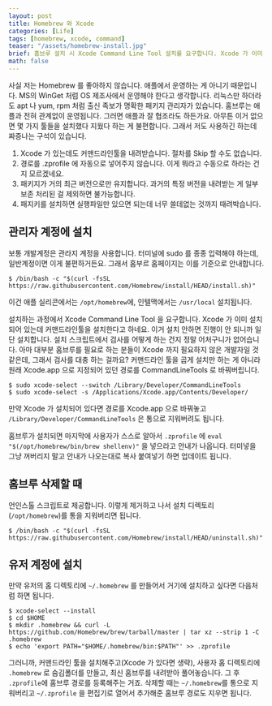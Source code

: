 ```yaml
---
layout: post
title: Homebrew 와 Xcode
categories: [Life]
tags: [homebrew, xcode, command]
teaser: "/assets/homebrew-install.jpg"
brief: 홈브루 설치 시 Xcode Command Line Tool 설치를 요구합니다. Xcode 가 이미 깔려 있어는데 설치한다고 합니다. 거부하면 진행되지 않으니까 일단 설치하고 난 뒤에 되돌려놓으면 됩니다.
math: false
---
```


사실 저는 Homebrew 를 좋아하지 않습니다. 애플에서 운영하는 게 아니기 때문입니다. MS의 WinGet 처럼 OS 제조사에서 운영해야 한다고 생각합니다. 리눅스만 하더라도 apt 나 yum, rpm 처럼 출신 족보가 명확한 패키지 관리자가 있습니다. 홈브루는 애플과 전혀 관계없이 운영됩니다. 그러면 애플과 잘 협조라도 하든가요. 아무튼 이거 없으면 몇 가지 툴들을 설치했다 지웠다 하는 게 불편합니다. 그래서 저도 사용하긴 하는데 짜증나는 구석이 있습니다.

1. Xcode 가 있는데도 커맨드라인툴을 내려받습니다. 절차를 Skip 할 수도 없습니다.
2. 경로를 .zprofile 에 자동으로 넣어주지 않습니다. 이게 뭐라고 수동으로 하라는 건지 모르겠네요.
3. 패키지가 거의 최근 버전으로만 유지합니다. 과거의 특정 버전을 내려받는 게 일부 보존 처리된 걸 제외하면 불가능합니다.
4. 패지키를 설치하면 실행파일만 있으면 되는데 너무 쓸데없는 것까지 때려박습니다.


## 관리자 계정에 설치
보통 개발계정은 관라지 계정을 사용합니다. 터미널에 sudo 를 종종 입력해야 하는데, 일반계정이면 이게 불편하거든요. 그래서 홈부르 홈페이지는 이를 기준으로 안내합니다.

```shell
$ /bin/bash -c "$(curl -fsSL https://raw.githubusercontent.com/Homebrew/install/HEAD/install.sh)"
```

이건 애플 실리콘에서는 `/opt/homebrew`에, 인텔맥에서는 `/usr/local` 설치됩니다.

설치하는 과정에서 Xcode Command Line Tool 을 요구합니다. Xcode 가 이미 설치되어 있는데 커맨드라인툴을 설치한다고 하네요. 이거 설치 안하면 진행이 안 되니까 일단 설치합니다. 설치 스크립트에서 검사를 어떻게 하는 건지 정말 어처구니가 없어습니다. 아마 대부분 홈브루를 필요로 하는 분들이 Xcode 까지 필요하지 않은 개발자일 것 같은데, 그래서 검사를 대충 하는 걸까요? 커맨드라인 툴을 곱게 설치만 하는 게 아니라 원래 Xcode.app 으로 지정되어 있던 경로를 CommandLineTools 로 바꿔버립니다.

```shell
$ sudo xcode-select --switch /Library/Developer/CommandLineTools
$ sudo xcode-select -s /Applications/Xcode.app/Contents/Developer/
```

만약 Xcode 가 설치되어 있다면 경로를 Xcode.app 으로 바꿔놓고 `/Library/Developer/CommandLineTools` 은 통으로 지워버려도 됩니다.

홈브루가 설치되면 마지막에 사용자가 스스로 알아서 `.zprofile` 에 `eval "$(/opt/homebrew/bin/brew shellenv)"` 을 넣으라고 안내가 나옵니다. 터미넣을 그냥 꺼버리지 말고 안내가 나오는대로 복사 붙여넣기 하면 업데이트 됩니다.


## 홈브루 삭제할 때
언인스톨 스크립트로 제공합니다. 이렇게 제거하고 나서 설치 디렉토리 (`/opt/homebrew`)를 통을 지워버리면 됩니다.

```shell
$ /bin/bash -c "$(curl -fsSL https://raw.githubusercontent.com/Homebrew/install/HEAD/uninstall.sh)"
```


## 유저 계정에 설치
만약 유저의 홈 디렉토리에 `~/.homebrew` 를 만들어서 거기에 설치하고 싶다면 다음처럼 하면 됩니다.

```shell
$ xcode-select --install
$ cd $HOME
$ mkdir .homebrew && curl -L https://github.com/Homebrew/brew/tarball/master | tar xz --strip 1 -C .homebrew
$ echo 'export PATH="$HOME/.homebrew/bin:$PATH"' >> .zprofile
```

그러니까, 커맨드라인 툴을 설치해주고(Xcode 가 있다면 생략), 사용자 홈 디렉토리에 `.homebrew` 로 숨김폴더를 만들고, 최신 홈브루를 내려받아 풀어놓습니다. 그 후 `.zprofile`에 홈브루 경로를 등록해주는 거죠. 삭제할 때는 `~/.homebrew`를 통으로 지워버리고 `~/.zprofile` 을 편집기로 열어서 추가해준 홈브루 경로도 지우면 됩니다.

